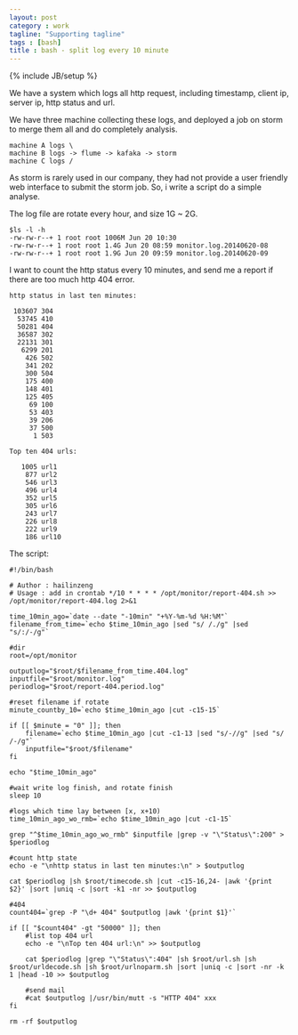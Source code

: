 ```yaml
---
layout: post
category : work
tagline: "Supporting tagline"
tags : [bash]
title : bash - split log every 10 minute
---
```

{% include JB/setup %}

We have a system which logs all http request, including timestamp, client ip, server ip, http status and url. 

We have three machine collecting these logs, and deployed a job on storm to merge them all and do completely analysis.

    machine A logs \
    machine B logs -> flume -> kafaka -> storm
    machine C logs /

As storm is rarely used in our company, they had not provide a user friendly web interface to submit the storm job. So, i write a script do a simple analyse.

The log file are rotate every hour, and size 1G ~ 2G.

	$ls -l -h
	-rw-rw-r--+ 1 root root 1006M Jun 20 10:30 
	-rw-rw-r--+ 1 root root 1.4G Jun 20 08:59 monitor.log.20140620-08
	-rw-rw-r--+ 1 root root 1.9G Jun 20 09:59 monitor.log.20140620-09

I want to count the http status every 10 minutes, and send me a report if there are too much http 404 error.

	http status in last ten minutes:

	 103607 304
	  53745 410
	  50281 404
	  36587 302
	  22131 301
	   6299 201
	    426 502
	    341 202
	    300 504
	    175 400
	    148 401
	    125 405
	     69 100
	     53 403
	     39 206
	     37 500
	      1 503

	Top ten 404 urls:

	   1005 url1
	    877 url2
	    546 url3
	    496 url4
	    352 url5
	    305 url6
	    243 url7
	    226 url8
	    222 url9
	    186 url10

The script:

	#!/bin/bash

	# Author : hailinzeng
	# Usage : add in crontab */10 * * * * /opt/monitor/report-404.sh >> /opt/monitor/report-404.log 2>&1

	time_10min_ago=`date --date "-10min" "+%Y-%m-%d %H:%M"`
	filename_from_time=`echo $time_10min_ago |sed "s/ /./g" |sed "s/:/-/g"`
 
	#dir
	root=/opt/monitor
	
	outputlog="$root/$filename_from_time.404.log"
	inputfile="$root/monitor.log"
	periodlog="$root/report-404.period.log"

	#reset filename if rotate
	minute_countby_10=`echo $time_10min_ago |cut -c15-15`

	if [[ $minute = "0" ]]; then
	    filename=`echo $time_10min_ago |cut -c1-13 |sed "s/-//g" |sed "s/ /-/g"`
	    inputfile="$root/$filename"
	fi

	echo "$time_10min_ago"
	
	#wait write log finish, and rotate finish
	sleep 10

	#logs which time lay between [x, x+10)
	time_10min_ago_wo_rmb=`echo $time_10min_ago |cut -c1-15`
	
	grep "^$time_10min_ago_wo_rmb" $inputfile |grep -v "\"Status\":200" > $periodlog

	#count http state
	echo -e "\nhttp status in last ten minutes:\n" > $outputlog
	
	cat $periodlog |sh $root/timecode.sh |cut -c15-16,24- |awk '{print $2}' |sort |uniq -c |sort -k1 -nr >> $outputlog

	#404
	count404=`grep -P "\d+ 404" $outputlog |awk '{print $1}'`

	if [[ "$count404" -gt "50000" ]]; then
	    #list top 404 url
	    echo -e "\nTop ten 404 url:\n" >> $outputlog

	    cat $periodlog |grep "\"Status\":404" |sh $root/url.sh |sh $root/urldecode.sh |sh $root/urlnoparm.sh |sort |uniq -c |sort -nr -k 1 |head -10 >> $outputlog

	    #send mail
	    #cat $outputlog |/usr/bin/mutt -s "HTTP 404" xxx
	fi
	
	rm -rf $outputlog